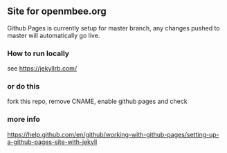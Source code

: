 ## Site for openmbee.org

Github Pages is currently setup for master branch, any changes pushed to master will automatically go live.

### How to run locally

see https://jekyllrb.com/

### or do this

fork this repo, remove CNAME, enable github pages and check

### more info

https://help.github.com/en/github/working-with-github-pages/setting-up-a-github-pages-site-with-jekyll